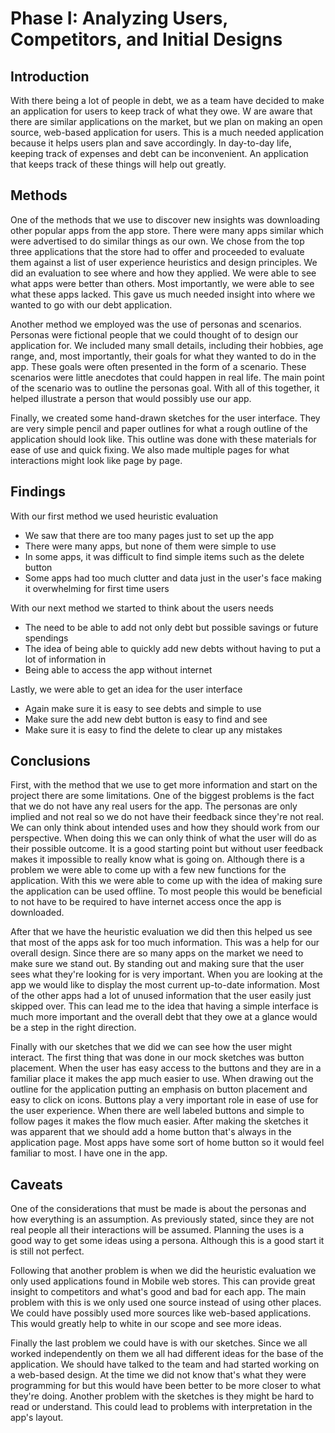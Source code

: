 # Phase I: Analyzing Users, Competitors, and Initial Designs

## Introduction

With there being a lot of people in debt, we as a team have decided to make an application for users to keep track of what they owe. W are aware that there are similar applications on the market, but we plan on making an open source, web-based application for users. This is a much needed application because it helps users plan and save accordingly. In day-to-day life, keeping track of expenses and debt can be inconvenient. An application that keeps track of these things will help out greatly.

## Methods

One of the methods that we use to discover new insights was downloading other popular apps from the app store. There were many apps similar which were advertised to do similar things as our own. We chose from the top three applications that the store had to offer and proceeded to evaluate them against a list of user experience heuristics and design principles. We did an evaluation to see where and how they applied. We were able to see what apps were better than others. Most importantly, we were able to see what these apps lacked. This gave us much needed insight into where we wanted to go with our debt application.

Another method we employed was the use of personas and scenarios. Personas were fictional people that we could thought of to design our application for. We included many small details, including their hobbies, age range, and, most importantly, their goals for what they wanted to do in the app. These goals were often presented in the form of a scenario. These scenarios were little anecdotes that could happen in real life. The main point of the scenario was to outline the personas goal. With all of this together, it helped illustrate a person that would possibly use our app.

Finally, we created some hand-drawn sketches for the user interface. They are very simple pencil and paper outlines for what a rough outline of the application should look like. This outline was done with these materials for ease of use and quick fixing. We also made multiple pages for what interactions might look like page by page. 

## Findings

With our first method we used heuristic evaluation
- We saw that there are too many pages just to set up the app
- There were many apps, but none of them were simple to use
- In some apps, it was difficult to find simple items such as the delete button
- Some apps had too much clutter and data just in the user's face making it overwhelming for first time users

With our next method we started to think about the users needs
- The need to be able to add not only debt but possible savings or future spendings
- The idea of being able to quickly add new debts without having to put a lot of information in
- Being able to access the app without internet

Lastly, we were able to get an idea for the user interface
- Again make sure it is easy to see debts and simple to use
- Make sure the add new debt button is easy to find and see
- Make sure it is easy to find the delete to clear up any mistakes 


## Conclusions

First, with the method that we use to get more information and start on the project there are some limitations. One of the biggest problems is the fact that we do not have any real users for the app. The personas are only implied and not real so we do not have their feedback since they're not real. We can only think about intended uses and how they should work from our perspective. When doing this we can only think of what the user will do as their possible outcome. It is a good starting point but without user feedback makes it impossible to really know what is going on. Although there is a problem we were able to come up with a few new functions for the application. With this we were able to come up with the idea of making sure the application can be used offline. To most people this would be beneficial to not have to be required to have internet access once the app is downloaded. 

After that we have the heuristic evaluation we did then this helped us see that most of the apps ask for too much information. This was a help for our overall design. Since there are so many apps on the market we need to make sure we stand out. By standing out and making sure that the user sees what they're looking for is very important. When you are looking at the app we would like to display the most current up-to-date information. Most of the other apps had a lot of unused information that the user easily just skipped over. This can lead me to the idea that having a simple interface is much more important and the overall debt that they owe at a glance would be a step in the right direction.

Finally with our sketches that we did we can see how the user might interact. The first thing that was done in our mock sketches was button placement. When the user has easy access to the buttons and they are in a familiar place it makes the app much easier to use. When drawing out the outline for the application putting an emphasis on button placement and easy to click on icons. Buttons play a very important role in ease of use for the user experience. When there are well labeled buttons and simple to follow pages it makes the flow much easier. After making the sketches it was apparent that we should add a home button that's always in the application page. Most apps have some sort of home button so it would feel familiar to most. I have one in the app.


## Caveats

One of the considerations that must be made is about the personas and how everything is an assumption. As previously stated, since they are not real people all their interactions will be assumed. Planning the uses is a good way to get some ideas using a persona. Although this is a good start it is still not perfect.

Following that another problem is when we did the heuristic evaluation we only used applications found in Mobile web stores. This can provide great insight to competitors and what's good and bad for each app. The main problem with this is we only used one source instead of using other places. We could have possibly used more sources like web-based applications. This would greatly help to white in our scope and see more ideas.

Finally the last problem we could have is with our sketches. Since we all worked independently on them we all had different ideas for the base of the application. We should have talked to the team and had started working on a web-based design. At the time we did not know that's what they were programming for but this would have been better to be more closer to what they're doing. Another problem with the sketches is they might be hard to read or understand. This could lead to problems with interpretation in the app's layout. 

